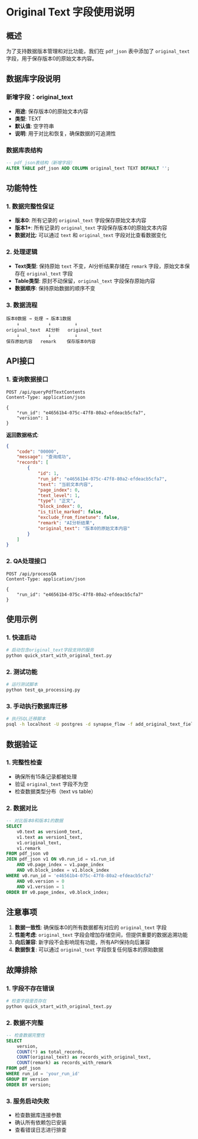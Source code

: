 # Original Text 字段使用说明

## 概述

为了支持数据版本管理和对比功能，我们在 `pdf_json` 表中添加了 `original_text` 字段，用于保存版本0的原始文本内容。

## 数据库字段说明

### 新增字段：original_text
- **用途**: 保存版本0的原始文本内容
- **类型**: TEXT
- **默认值**: 空字符串
- **说明**: 用于对比和恢复，确保数据的可追溯性

### 数据库表结构
```sql
-- pdf_json表结构（新增字段）
ALTER TABLE pdf_json ADD COLUMN original_text TEXT DEFAULT '';
```

## 功能特性

### 1. 数据完整性保证
- **版本0**: 所有记录的 `original_text` 字段保存原始文本内容
- **版本1+**: 所有记录的 `original_text` 字段保存版本0的原始文本内容
- **数据对比**: 可以通过 `text` 和 `original_text` 字段对比查看数据变化

### 2. 处理逻辑
- **Text类型**: 保持原始 `text` 不变，AI分析结果存储在 `remark` 字段，原始文本保存在 `original_text` 字段
- **Table类型**: 原封不动保留，`original_text` 字段保存原始内容
- **数据顺序**: 保持原始数据的顺序不变

### 3. 数据流程
```
版本0数据 → 处理 → 版本1数据
    ↓           ↓         ↓
original_text  AI分析   original_text
    ↓           ↓         ↓
保存原始内容   remark    保存版本0内容
```

## API接口

### 1. 查询数据接口
```http
POST /api/queryPdfTextContents
Content-Type: application/json

{
    "run_id": "e46561b4-075c-47f8-80a2-efdeacb5cfa7",
    "version": 1
}
```

**返回数据格式**:
```json
{
    "code": "00000",
    "message": "查询成功",
    "records": [
        {
            "id": 1,
            "run_id": "e46561b4-075c-47f8-80a2-efdeacb5cfa7",
            "text": "当前文本内容",
            "page_index": 0,
            "text_level": 1,
            "type": "正文",
            "block_index": 0,
            "is_title_marked": false,
            "exclude_from_finetune": false,
            "remark": "AI分析结果",
            "original_text": "版本0的原始文本内容"
        }
    ]
}
```

### 2. QA处理接口
```http
POST /api/processQA
Content-Type: application/json

{
    "run_id": "e46561b4-075c-47f8-80a2-efdeacb5cfa7"
}
```

## 使用示例

### 1. 快速启动
```bash
# 启动包含original_text字段支持的服务
python quick_start_with_original_text.py
```

### 2. 测试功能
```bash
# 运行测试脚本
python test_qa_processing.py
```

### 3. 手动执行数据库迁移
```bash
# 执行SQL迁移脚本
psql -h localhost -U postgres -d synapse_flow -f add_original_text_field.sql
```

## 数据验证

### 1. 完整性检查
- 确保所有15条记录都被处理
- 验证 `original_text` 字段不为空
- 检查数据类型分布（text vs table）

### 2. 数据对比
```sql
-- 对比版本0和版本1的数据
SELECT 
    v0.text as version0_text,
    v1.text as version1_text,
    v1.original_text,
    v1.remark
FROM pdf_json v0
JOIN pdf_json v1 ON v0.run_id = v1.run_id 
    AND v0.page_index = v1.page_index 
    AND v0.block_index = v1.block_index
WHERE v0.run_id = 'e46561b4-075c-47f8-80a2-efdeacb5cfa7'
    AND v0.version = 0 
    AND v1.version = 1
ORDER BY v0.page_index, v0.block_index;
```

## 注意事项

1. **数据一致性**: 确保版本0的所有数据都有对应的 `original_text` 字段
2. **性能考虑**: `original_text` 字段会增加存储空间，但提供重要的数据追溯功能
3. **向后兼容**: 新字段不会影响现有功能，所有API保持向后兼容
4. **数据恢复**: 可以通过 `original_text` 字段恢复任何版本的原始数据

## 故障排除

### 1. 字段不存在错误
```bash
# 检查字段是否存在
python quick_start_with_original_text.py
```

### 2. 数据不完整
```sql
-- 检查数据完整性
SELECT 
    version,
    COUNT(*) as total_records,
    COUNT(original_text) as records_with_original_text,
    COUNT(remark) as records_with_remark
FROM pdf_json 
WHERE run_id = 'your_run_id'
GROUP BY version
ORDER BY version;
```

### 3. 服务启动失败
- 检查数据库连接参数
- 确认所有依赖包已安装
- 查看错误日志进行排查 